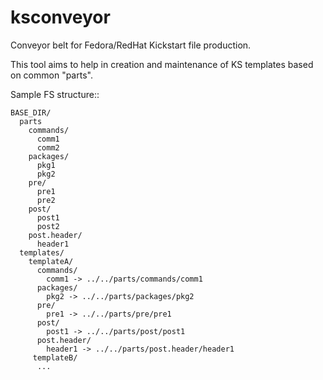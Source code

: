 ksconveyor
==========

Conveyor belt for Fedora/RedHat Kickstart file production. 

This tool aims to help in creation and maintenance of KS templates
based on common "parts".

Sample FS structure::

    BASE_DIR/
      parts
        commands/
          comm1
          comm2
        packages/
          pkg1
          pkg2
        pre/
          pre1
          pre2
        post/
          post1
          post2
        post.header/
          header1
      templates/
        templateA/
          commands/
            comm1 -> ../../parts/commands/comm1
          packages/
            pkg2 -> ../../parts/packages/pkg2
          pre/
            pre1 -> ../../parts/pre/pre1
          post/
            post1 -> ../../parts/post/post1
          post.header/
            header1 -> ../../parts/post.header/header1
         templateB/
          ...



